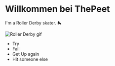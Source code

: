 # Willkommen bei ThePeet
I'm a Roller Derby skater. 🛼

![Roller Derby gif](readme.gif)

- Try
- Fail
- Get Up again
- Hit someone else
